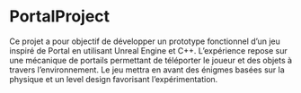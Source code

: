 # PortalProject
 Ce projet a pour objectif de développer un prototype fonctionnel d’un jeu inspiré de Portal en utilisant Unreal Engine et C++. L’expérience repose sur une mécanique de portails permettant de téléporter le joueur et des objets à travers l’environnement. Le jeu mettra en avant des énigmes basées sur la physique et un level design favorisant l’expérimentation.
